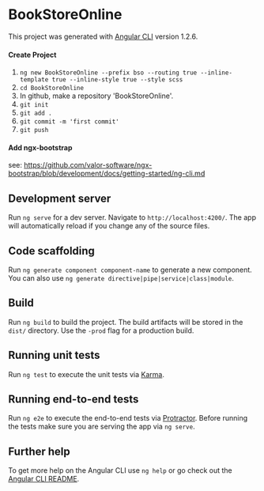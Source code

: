# BookStoreOnline

This project was generated with [Angular CLI](https://github.com/angular/angular-cli) version 1.2.6.

#### Create Project

1. `ng new BookStoreOnline --prefix bso --routing true --inline-template true --inline-style true --style scss`
2. `cd BookStoreOnline`
3. In github, make a repository 'BookStoreOnline'.
4. `git init`
5. `git add .`
6. `git commit -m 'first commit'`
7. `git push`

#### Add ngx-bootstrap

see: https://github.com/valor-software/ngx-bootstrap/blob/development/docs/getting-started/ng-cli.md

## Development server

Run `ng serve` for a dev server. Navigate to `http://localhost:4200/`. The app will automatically reload if you change any of the source files.

## Code scaffolding

Run `ng generate component component-name` to generate a new component. You can also use `ng generate directive|pipe|service|class|module`.

## Build

Run `ng build` to build the project. The build artifacts will be stored in the `dist/` directory. Use the `-prod` flag for a production build.

## Running unit tests

Run `ng test` to execute the unit tests via [Karma](https://karma-runner.github.io).

## Running end-to-end tests

Run `ng e2e` to execute the end-to-end tests via [Protractor](http://www.protractortest.org/).
Before running the tests make sure you are serving the app via `ng serve`.

## Further help

To get more help on the Angular CLI use `ng help` or go check out the [Angular CLI README](https://github.com/angular/angular-cli/blob/master/README.md).
